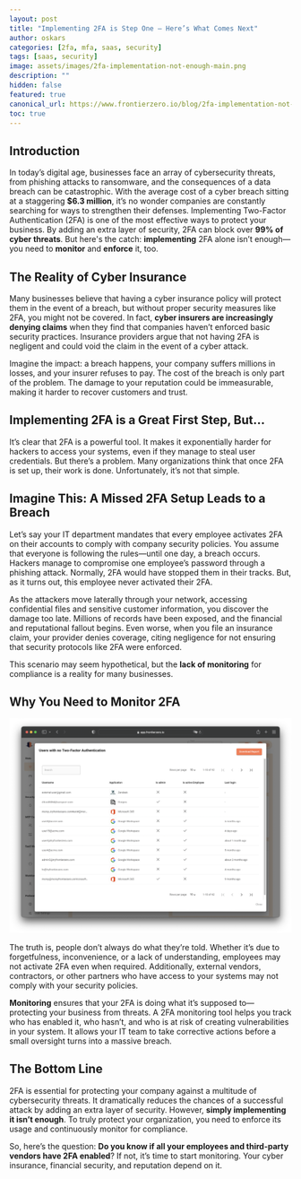 ```yaml
---
layout: post
title: "Implementing 2FA is Step One — Here’s What Comes Next"
author: oskars
categories: [2fa, mfa, saas, security]
tags: [saas, security]
image: assets/images/2fa-implementation-not-enough-main.png
description: ""
hidden: false
featured: true
canonical_url: https://www.frontierzero.io/blog/2fa-implementation-not-enough
toc: true
---
```


## Introduction

In today’s digital age, businesses face an array of cybersecurity threats, from phishing attacks to ransomware, and the consequences of a data breach can be catastrophic. With the average cost of a cyber breach sitting at a staggering <b>$6.3 million</b>, it’s no wonder companies are constantly searching for ways to strengthen their defenses. Implementing Two-Factor Authentication (2FA) is one of the most effective ways to protect your business. By adding an extra layer of security, 2FA can block over <b>99% of cyber threats</b>. But here's the catch: <b>implementing</b> 2FA alone isn’t enough—you need to <b>monitor</b> and <b>enforce</b> it, too.

## The Reality of Cyber Insurance

Many businesses believe that having a cyber insurance policy will protect them in the event of a breach, but without proper security measures like 2FA, you might not be covered. In fact, <b>cyber insurers are increasingly denying claims</b> when they find that companies haven’t enforced basic security practices. Insurance providers argue that not having 2FA is negligent and could void the claim in the event of a cyber attack.

Imagine the impact: a breach happens, your company suffers millions in losses, and your insurer refuses to pay. The cost of the breach is only part of the problem. The damage to your reputation could be immeasurable, making it harder to recover customers and trust.

## Implementing 2FA is a Great First Step, But…

It’s clear that 2FA is a powerful tool. It makes it exponentially harder for hackers to access your systems, even if they manage to steal user credentials. But there’s a problem. Many organizations think that once 2FA is set up, their work is done. Unfortunately, it’s not that simple.

## Imagine This: A Missed 2FA Setup Leads to a Breach

Let’s say your IT department mandates that every employee activates 2FA on their accounts to comply with company security policies. You assume that everyone is following the rules—until one day, a breach occurs. Hackers manage to compromise one employee’s password through a phishing attack. Normally, 2FA would have stopped them in their tracks. But, as it turns out, this employee never activated their 2FA.

As the attackers move laterally through your network, accessing confidential files and sensitive customer information, you discover the damage too late. Millions of records have been exposed, and the financial and reputational fallout begins. Even worse, when you file an insurance claim, your provider denies coverage, citing negligence for not ensuring that security protocols like 2FA were enforced.

This scenario may seem hypothetical, but the <b>lack of monitoring</b> for compliance is a reality for many businesses.

## Why You Need to Monitor 2FA

![FrontierZero 2FA/MFA Monitoring](/assets/images/frontierzero-mfa-monitoring.png)

The truth is, people don’t always do what they’re told. Whether it’s due to forgetfulness, inconvenience, or a lack of understanding, employees may not activate 2FA even when required. Additionally, external vendors, contractors, or other partners who have access to your systems may not comply with your security policies.

<b>Monitoring</b> ensures that your 2FA is doing what it’s supposed to—protecting your business from threats. A 2FA monitoring tool helps you track who has enabled it, who hasn’t, and who is at risk of creating vulnerabilities in your system. It allows your IT team to take corrective actions before a small oversight turns into a massive breach.

## The Bottom Line

2FA is essential for protecting your company against a multitude of cybersecurity threats. It dramatically reduces the chances of a successful attack by adding an extra layer of security. However, <b>simply implementing it isn’t enough</b>. To truly protect your organization, you need to enforce its usage and continuously monitor for compliance.

So, here’s the question: <b>Do you know if all your employees and third-party vendors have 2FA enabled</b>? If not, it’s time to start monitoring. Your cyber insurance, financial security, and reputation depend on it.

